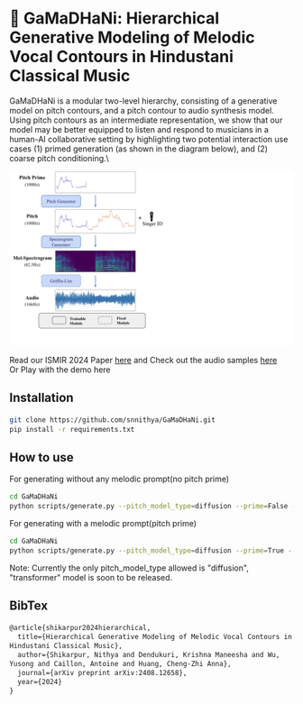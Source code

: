# :musical_note: GaMaDHaNi: Hierarchical Generative Modeling of Melodic Vocal Contours in Hindustani Classical Music
GaMaDHaNi is a modular two-level hierarchy, consisting of a generative model on pitch contours, and a pitch contour to audio synthesis model.\
Using pitch contours as an intermediate representation, we show that our model may be better equipped to listen and respond to musicians in a human-AI collaborative setting by highlighting two potential interaction use cases (1) primed generation (as shown in the diagram below), and (2) coarse pitch conditioning.\

![GaMaDHaNi](https://github.com/snnithya/GaMaDHaNi/blob/62dd9dcae4be29ba4c23107d22b38aa257a3eaba/GaMaDHaNi.jpg)

Read our ISMIR 2024 Paper [here](https://arxiv.org/abs/2408.12658) and 
Check out the audio samples [here](https://snnithya.github.io/gamadhani-samples/)\
Or Play with the demo here
## Installation

   ```bash
   git clone https://github.com/snnithya/GaMaDHaNi.git
   pip install -r requirements.txt
   ```

## How to use

For generating without any melodic prompt(no pitch prime)

```bash
cd GaMaDHaNi
python scripts/generate.py --pitch_model_type=diffusion --prime=False --number_of_samples=1 --download_model_from_hf=True
```

For generating with a melodic prompt(pitch prime)

```bash
cd GaMaDHaNi
python scripts/generate.py --pitch_model_type=diffusion --prime=True --number_of_samples=1 --download_model_from_hf=True 
```
Note: Currently the only pitch_model_type allowed is "diffusion", "transformer" model is soon to be released.

## BibTex
```
@article{shikarpur2024hierarchical,
  title={Hierarchical Generative Modeling of Melodic Vocal Contours in Hindustani Classical Music},
  author={Shikarpur, Nithya and Dendukuri, Krishna Maneesha and Wu, Yusong and Caillon, Antoine and Huang, Cheng-Zhi Anna},
  journal={arXiv preprint arXiv:2408.12658},
  year={2024}
}
```
